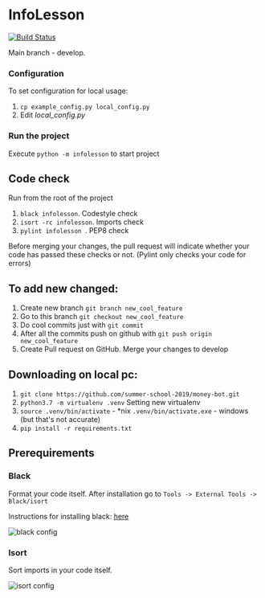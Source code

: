 # InfoLesson
[![Build Status](https://travis-ci.org/UlstuLyceum/InfoLesson.svg?branch=develop)](https://travis-ci.org/UlstuLyceum/InfoLesson)

Main branch - develop.

### Configuration 
To set configuration for local usage:
1. `cp example_config.py local_config.py`
2. Edit *local_config.py*


### Run the project
Execute `python -m infolesson` to start project

## Code check 
Run from the root of the project
1. ```black infolesson```. Codestyle check
2. ```isort -rc infolesson```. Imports check
3. ```pylint infolesson ```. PEP8 check

Before merging your changes, the pull request will indicate whether your code has passed these checks or not.
(Pylint only checks your code for errors) 


## To add new changed: 
1. Create new branch `git branch new_cool_feature`
2. Go to this branch `git checkout new_cool_feature`
3. Do cool commits just with `git commit`
4. After all the commits push on github with `git push origin new_cool_feature`
5. Create Pull request on GitHub. Merge your changes to develop

## Downloading on local pc:
1. `git clone https://github.com/summer-school-2019/money-bot.git`
2. `python3.7 -m virtualenv .venv` Setting new virtualenv
3. `source .venv/bin/activate` - *nix
   `.venv/bin/activate.exe` - windows (but that's not accurate)
4. `pip install -r requirements.txt`

## Prerequirements

### Black
Format your code itself. After installation go to
`Tools -> External Tools -> Black/isort`
 
Instructions for installing black:
[here](https://github.com/psf/black#pycharmintellij-idea) 

![black config](https://i.ibb.co/cgnr7Cr/image.png)


### Isort
Sort imports in your code itself.


![isort config](https://i.ibb.co/sVn0MFT/image.png)
